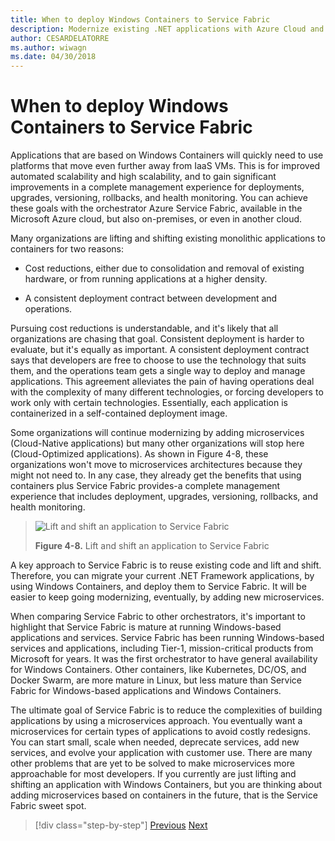 ```yaml
---
title: When to deploy Windows Containers to Service Fabric
description: Modernize existing .NET applications with Azure Cloud and Windows containers | When to deploy Windows Containers to Service Fabric
author: CESARDELATORRE
ms.author: wiwagn
ms.date: 04/30/2018
---
```

# When to deploy Windows Containers to Service Fabric

Applications that are based on Windows Containers will quickly need to use platforms that move even further away from IaaS VMs. This is for improved automated scalability and high scalability, and to gain significant improvements in a complete management experience for deployments, upgrades, versioning, rollbacks, and health monitoring. You can achieve these goals with the orchestrator Azure Service Fabric, available in the Microsoft Azure cloud, but also on-premises, or even in another cloud.

Many organizations are lifting and shifting existing monolithic applications to containers for two reasons:

- Cost reductions, either due to consolidation and removal of existing hardware, or from running applications at a higher density.

- A consistent deployment contract between development and operations.

Pursuing cost reductions is understandable, and it's likely that all organizations are chasing that goal. Consistent deployment is harder to evaluate, but it's equally as important. A consistent deployment contract says that developers are free to choose to use the technology that suits them, and the operations team gets a single way to deploy and manage applications. This agreement alleviates the pain of having operations deal with the complexity of many different technologies, or forcing developers to work only with certain technologies. Essentially, each application is containerized in a self-contained deployment image.

Some organizations will continue modernizing by adding microservices (Cloud-Native applications) but many other organizations will stop here (Cloud-Optimized applications). As shown in Figure 4-8, these organizations won't move to microservices architectures because they might not need to. In any case, they already get the benefits that using containers plus Service Fabric provides-a complete management experience that includes deployment, upgrades, versioning, rollbacks, and health monitoring.

> ![Lift and shift an application to Service Fabric](./media/image8.png)
> 
> **Figure 4-8.** Lift and shift an application to Service Fabric

A key approach to Service Fabric is to reuse existing code and lift and shift. Therefore, you can migrate your current .NET Framework applications, by using Windows Containers, and deploy them to Service Fabric. It will be easier to keep going modernizing, eventually, by adding new microservices.

When comparing Service Fabric to other orchestrators, it's important to highlight that Service Fabric is mature at running Windows-based applications and services. Service Fabric has been running Windows-based services and applications, including Tier-1, mission-critical products from Microsoft for years. It was the first orchestrator to have general availability for Windows Containers. Other containers, like Kubernetes, DC/OS, and Docker Swarm, are more mature in Linux, but less mature than Service Fabric for Windows-based applications and Windows Containers.

The ultimate goal of Service Fabric is to reduce the complexities of building applications by using a microservices approach. You eventually want a microservices for certain types of applications to avoid costly redesigns. You can start small, scale when needed, deprecate services, add new services, and evolve your application with customer use. There are many other problems that are yet to be solved to make microservices more approachable for most developers. If you currently are just lifting and shifting an application with Windows Containers, but you are thinking about adding microservices based on containers in the future, that is the Service Fabric sweet spot.

> [!div  class="step-by-step"]
> [Previous](when-to-deploy-windows-containers-to-azure-vms-iaas-cloud.md)
> [Next](when-to-deploy-windows-containers-to-azure-container-service-kubernetes.md)
